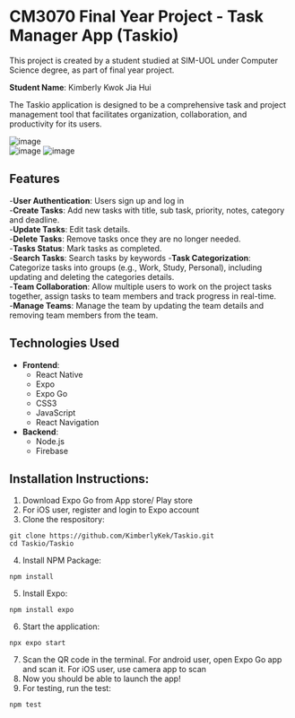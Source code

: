 # CM3070 Final Year Project - Task Manager App (Taskio)

This project is created by a student studied at SIM-UOL under Computer Science degree, as part of final year project.

**Student Name**: Kimberly Kwok Jia Hui

The Taskio application is designed to be a comprehensive task and project management tool that facilitates organization, collaboration, and productivity for its users. 

![image](https://github.com/user-attachments/assets/3781d571-f41c-4ade-968e-96cfb80a852a) <br>
![image](https://github.com/user-attachments/assets/75fb26ff-4dfd-4de2-8645-79f597b5318a) ![image](https://github.com/user-attachments/assets/cf170e4d-c841-4366-9bc0-1c01a3e6e92c)

## Features
-**User Authentication**: Users sign up and log in <br>
-**Create Tasks**: Add new tasks with title, sub task, priority, notes, category and deadline. <br>
-**Update Tasks**: Edit task details. <br>
-**Delete Tasks**: Remove tasks once they are no longer needed. <br>
-**Tasks Status**: Mark tasks as completed. <br>
-**Search Tasks**: Search tasks by keywords
-**Task Categorization**: Categorize tasks into groups (e.g., Work, Study, Personal), including updating and deleting the categories details. <br>
-**Team Collaboration**: Allow multiple users to work on the project tasks together, assign tasks to team members and track progress in real-time. <br>
-**Manage Teams**: Manage the team by updating the team details and removing team members from the team.

## Technologies Used
- **Frontend**:
  - React Native
  - Expo
  - Expo Go
  - CSS3
  - JavaScript
  - React Navigation
- **Backend**:
  - Node.js
  - Firebase

## Installation Instructions:

1. Download Expo Go from App store/ Play store
2. For iOS user, register and login to Expo account
3. Clone the respository: <br>
```
git clone https://github.com/KimberlyKek/Taskio.git
cd Taskio/Taskio
```
4. Install NPM Package: <br>
```
npm install
```
5. Install Expo: <br>
```
npm install expo
```
6. Start the application:
```
npx expo start
```
7. Scan the QR code in the terminal. For android user, open Expo Go app and scan it. For iOS user, use camera app to scan
8. Now you should be able to launch the app!
9. For testing, run the test: <br>
```
npm test
```

